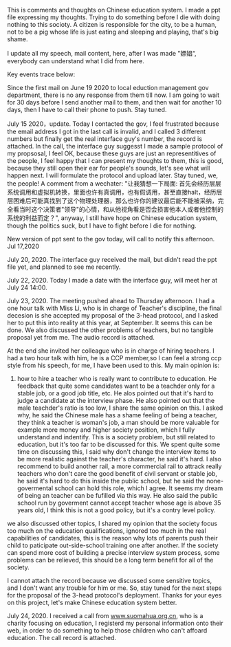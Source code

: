 This is comments and thoughts on Chinese education system. I made a ppt file expressing my thoughts. Trying to do something before I die with doing nothing to this socioty. A citizen is responsible for the city, to be a human, not to be a pig whose life is just eating and sleeping and playing, that's big shame.

I update all my speech, mail content, here, after I was made "嫖娼“, everybody can understand what I did from here.

Key events trace below: 

Since the first mail on June 19 2020 to local eduction management gov department, there is no any response from them till now. I am going to wait for 30 days before I send another mail to them, and then wait for another 10 days, then I have to call their phone to push. Stay tuned.

July 15 2020，update. Today I contacted the gov, I feel frustrated because the email address I got in the last call is invalid, and I called 3 different numbers but finally get the real interface guy's number, the record is attached. In the call, the interface guy suggesst I made a sample protocol of my propsosal, I feel OK, because these guys are just an representitives of the people, I feel happy that I can present my thoughts to them, this is good, because they still open their ear for people's sounds, let's see what will happen next. I will formulate the protocol and upload later. Stay tuned, we, the people!   A comment from a wechater: "让我猜想一下局面: 首先会经历层层系统调用和虚拟机转换，里面也许有真调用，也有假调用，甚至直接halt，经历层层困难后可能真找到了这个物理处理器，那么也许你的建议最后能不能被采纳，完全看当时这个决策者"领导"的心情，和从他视角看是否会损害他本人或者他控制的系统的利益而定？", anyway, I still have hope on Chinese education system, though the politics suck, but I have to fight before I die for nothing.

New version of ppt sent to the gov today, will call to notify this afternoon. Jul 17,2020

July 20, 2020. The interface guy received the mail, but didn't read the ppt file yet, and planned to see me recently. 

July 22, 2020. Today I made a date with the interface guy, will meet her at July 24 14:00.

July 23, 2020. The meeting pushed ahead to Thursday afternoon. I had a one hour talk with Miss Li, who is in charge of Teacher's discipline, the final decesion is she accepted my proposal of the 3-head protocol, and I asked her to put this into reality at this year, at September. It seems this can be done. We also discussed the other problems of teachers, but no tangible proposal yet from me. The audio record is attached.

At the end she invited her colleague who is in charge of hiring teachers. I had a two hour talk with him, he is a CCP member,so I can feel a strong ccp style from his speech, for me, I have been used to this. My main opinion is: 
1.  how to hire a teacher who is really want to contribute to education. He feedback that quite some candidates want to be a teachder only for a stable job, or a good job title, etc. He alos pointed out that it's hard to judge a candidate at the interview phase. He also pointed out that the male teachder's ratio is too low, I share the same opinion on this. I asked why, he said the Chinese male has a shame feeling of being a teacher, they think a teacher is woman's job, a man should be more valuable for example more money and higher society position, which I fully understand and indentify. This is a society problem, but still related to education, but it's too far to be discussed for this. We spent quite some time on discussing this, I said why don't change the interview items to be more realistic against the teacher's character, he said it's hard. I also recommend to build another rail, a more commercial rail to attrack really teachers who don't care the good benefit of civil servant or stable job, he said it's hard to do this inside the public school, but he said the none-govermental school can hold this role, which I agree. It seems my dream of being an teacher can be fufilled via this way. He also said the public school run by goverment cannot accept teacher whose age is above 35 years old, I think this is not a good policy, but it's a contry level policy.

we also discussed other topics, I shared my opinion that the society focus too much on the education qualifications, ignored too much in the real capabilities of candidates, this is the reason why lots of parents push their child to paticipate out-side-school training one after another. If the society can spend more cost of building a precise interview system process, some problems can be relieved, this should be a long term benefit for all of the society.

I cannot attach the record because we discussed some sensitive topics, and I don't want any trouble for him or me. So, stay tuned for the next steps for the proposal of the 3-head protocol's deployment. Thanks for your eyes on this project, let's make Chinese education system better.

July 24, 2020. I received a call from www.suomahua.org.cn, who is a charity focusing on education, I registerd my personal information onto their web, in order to do something to help those children who can't affoard education. The call record is attached.
